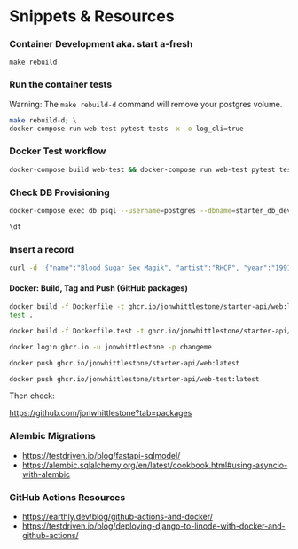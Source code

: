 # Snippets & Resources


### Container Development aka. start a-fresh
```
make rebuild
```
### Run the container tests

Warning: The `make rebuild-d` command will remove your postgres volume. 

```bash
make rebuild-d; \
docker-compose run web-test pytest tests -x -o log_cli=true
```

### Docker Test workflow

```bash
docker-compose build web-test && docker-compose run web-test pytest tests -x -o log_cli=true

```

### Check DB Provisioning
```bash
docker-compose exec db psql --username=postgres --dbname=starter_db_dev

\dt
```
### Insert a record
```bash
curl -d '{"name":"Blood Sugar Sex Magik", "artist":"RHCP", "year":"1991"}' -H "Content-Type: application/json" -X POST http://127.0.0.1:8004/albums
```

#### Docker: Build, Tag and Push (GitHub packages)
```bash
docker build -f Dockerfile -t ghcr.io/jonwhittlestone/starter-api/web:la
test .

docker build -f Dockerfile.test -t ghcr.io/jonwhittlestone/starter-api/web-test:latest .

docker login ghcr.io -u jonwhittlestone -p changeme

docker push ghcr.io/jonwhittlestone/starter-api/web:latest

docker push ghcr.io/jonwhittlestone/starter-api/web-test:latest

```
Then check:

https://github.com/jonwhittlestone?tab=packages


### Alembic Migrations
- https://testdriven.io/blog/fastapi-sqlmodel/
- https://alembic.sqlalchemy.org/en/latest/cookbook.html#using-asyncio-with-alembic

### GitHub Actions Resources
- https://earthly.dev/blog/github-actions-and-docker/
- https://testdriven.io/blog/deploying-django-to-linode-with-docker-and-github-actions/